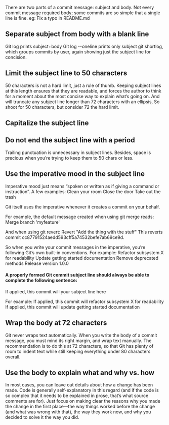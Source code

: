 There are two parts of a commit message: subject and body.
Not every commit message required body; some commits are so simple that a single line is fine.
eg: Fix a typo in README.md

## Separate subject from body with a blank line

Git log prints subject+body
Git log --oneline prints only subject
git shortlog, which groups commits by user, again showing just the subject line for concision.

## Limit the subject line to 50 characters

50 characters is not a hard limit, just a rule of thumb. Keeping subject lines at this length ensures that they are readable, 
and forces the author to think for a moment about the most concise way to explain what’s going on.
And will truncate any subject line longer than 72 characters with an ellipsis, So shoot for 50 characters, but consider 72 the hard limit.

## Capitalize the subject line

## Do not end the subject line with a period

Trailing punctuation is unnecessary in subject lines. Besides, space is precious when you’re trying to keep them to 50 chars or less.

## Use the imperative mood in the subject line

Imperative mood just means “spoken or written as if giving a command or instruction”. A few examples:
Clean your room
Close the door
Take out the trash

Git itself uses the imperative whenever it creates a commit on your behalf.

For example, the default message created when using git merge reads:
Merge branch 'myfeature'

And when using git revert:
Revert "Add the thing with the stuff"
This reverts commit cc87791524aedd593cff5a74532befe7ab69ce9d.

So when you write your commit messages in the imperative, you’re following Git’s own built-in conventions. 
For example:
Refactor subsystem X for readability
Update getting started documentation
Remove deprecated methods
Release version 1.0.0

#### A properly formed Git commit subject line should always be able to complete the following sentence: 

If applied, this commit will your subject line here

For example:
If applied, this commit will refactor subsystem X for readability
If applied, this commit will update getting started documentation

## Wrap the body at 72 characters

Git never wraps text automatically. When you write the body of a commit message, you must mind its right margin, and wrap text manually.
The recommendation is to do this at 72 characters, so that Git has plenty of room to indent text while still keeping everything under 80 characters overall.

## Use the body to explain what and why vs. how

In most cases, you can leave out details about how a change has been made. 
Code is generally self-explanatory in this regard (and if the code is so complex that it needs to be explained in prose, that’s what source comments are for).
Just focus on making clear the reasons why you made the change in the first place—the way things worked before the change (and what was wrong with that), 
the way they work now, and why you decided to solve it the way you did.